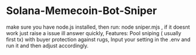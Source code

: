 # Solana-Memecoin-Bot-Sniper
make sure you have node.js installed, then run: node sniper.mjs , if it doesnt work just raise a issue ill answer quickly, Features: Pool sniping ( usually first tx) with buyer protection against rugs, Input your setting in the .env  and run it and then adjust accordingly.
